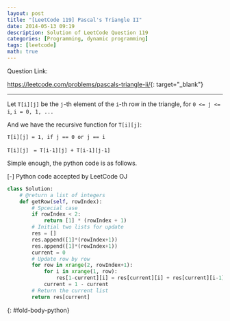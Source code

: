 ```yaml
---
layout: post
title: "[LeetCode 119] Pascal's Triangle II"
date: 2014-05-13 09:19
description: Solution of LeetCode Question 119
categories: [Programming, dynamic programming]
tags: [leetcode]
math: true
---
```


Question Link:

<https://leetcode.com/problems/pascals-triangle-ii/>{: target="_blank"}

---

Let `T[i][j]` be the `j`-th element of the `i`-th row in the triangle,
for `0 <= j <= i`, `i = 0, 1, ...`

And we have the recursive function for `T[i][j]`:

`T[i][j] = 1, if j == 0 or j == i`

`T[i][j]　= T[i-1][j] + T[i-1][j-1]`

Simple enough, the python code is as follows.

<div class="code-title">
<span class="code-fold" id="fold-btn-python" onclick="$use('fold-body-python', 'fold-btn-python')">[-]</span>
Python code accepted by LeetCode OJ
</div>

~~~ python
class Solution:
    # @return a list of integers
    def getRow(self, rowIndex):
        # Spcecial case
        if rowIndex < 2:
            return [1] * (rowIndex + 1)
        # Initial two lists for update
        res = []
        res.append([1]*(rowIndex+1))
        res.append([1]*(rowIndex+1))
        current = 0
        # Update row by row
        for row in xrange(2, rowIndex+1):
            for i in xrange(1, row):
                res[1-current][i] = res[current][i] + res[current][i-1]
            current = 1 - current
        # Return the current list
        return res[current]
~~~
{: #fold-body-python}